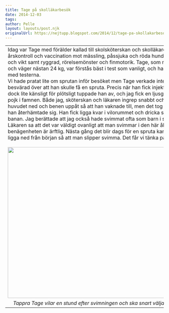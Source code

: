 ```yaml
---
title: Tage på skolläkarbesök
date: 2014-12-03
tags: 	
author: Pelle
layout: layouts/post.njk
originalUrl: https://nejtupp.blogspot.com/2014/12/tage-pa-skollakarbesok.html
---
```


<table align="center" cellpadding="0" cellspacing="0" class="tr-caption-container" style="margin-left: auto; margin-right: auto; text-align: center;"><tbody><tr><td style="text-align: center;"><div style="text-align: left;">Idag var Tage med förälder kallad till skolsköterskan och skolläkaren för 6-årskontroll och vaccination mot mässling, påssjuka och röda hund. De kollade längd och vikt samt ryggrad, rörelsemönster och finmotorik. Tage, som nu är 127 cm lång och väger nästan 24 kg, var förstås bäst i test som vanligt, och han tyckte det var kul med testerna. </div><div style="text-align: left;">Vi hade pratat lite om sprutan inför besöket men Tage verkade inte alls vara besvärad över att han skulle få en spruta. Precis när han fick injektionen så blev det dock lite känsligt för plötsligt tuppade han av, och jag fick en ljusgrön liten lealös pojk i famnen. Både jag, sköterskan och läkaren ingrep snabbt och la honom med huvudet ned och benen uppåt så att han vaknade till, men det tog en bra stund innan han återhämtade sig. Han fick ligga kvar i vilorummet och dricka saft och äta en banan. Jag berättade att jag också hade svimmat ofta som barn i sådana situationer. Läkaren sa att det var väldigt ovanligt att man svimmar i den här åldern men att benägenheten är ärftlig. Nästa gång det blir dags för en spruta kan det vara bra att ligga ned från början så att man slipper svimma. Det får vi tänka på.</div><br><img src="../../../../img/IMG_2253.JPG" height="480" width="640"></td></tr><tr><td class="tr-caption" style="text-align: center;"><i>Tappra Tage vilar en stund efter svimningen och ska snart välja ett klistermärke.</i></td></tr></tbody></table><br>
